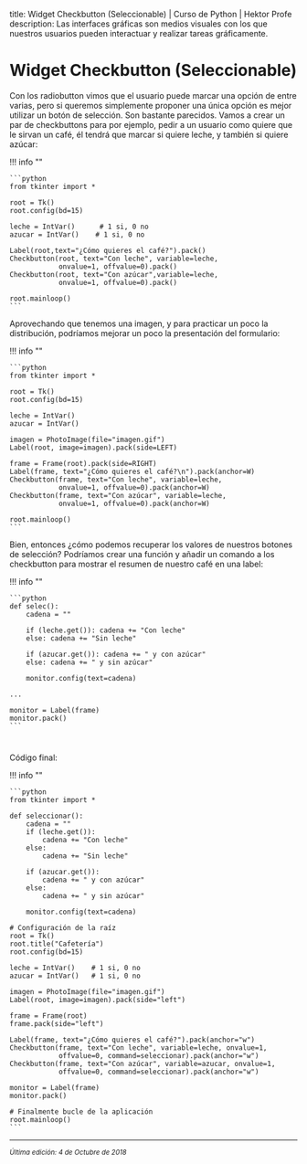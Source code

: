 title: Widget Checkbutton (Seleccionable) | Curso de Python | Hektor Profe
description: Las interfaces gráficas son medios visuales con los que nuestros usuarios pueden interactuar y realizar tareas gráficamente.

# Widget Checkbutton (Seleccionable)

Con los radiobutton vimos que el usuario puede marcar una opción de entre varias, pero si queremos simplemente proponer una única opción es mejor utilizar un botón de selección. Son bastante parecidos. Vamos a crear un par de checkbuttons para por ejemplo, pedir a un usuario como quiere que le sirvan un café, él tendrá que marcar si quiere leche, y también si quiere azúcar:

!!! info "" 

    ```python
    from tkinter import *

    root = Tk()
    root.config(bd=15)

    leche = IntVar()      # 1 si, 0 no
    azucar = IntVar()    # 1 si, 0 no

    Label(root,text="¿Cómo quieres el café?").pack()
    Checkbutton(root, text="Con leche", variable=leche, 
                onvalue=1, offvalue=0).pack()
    Checkbutton(root, text="Con azúcar",variable=leche, 
                onvalue=1, offvalue=0).pack()

    root.mainloop()
    ```

Aprovechando que tenemos una imagen, y para practicar un poco la distribución, podríamos mejorar un poco la presentación del formulario:

!!! info "" 

    ```python
    from tkinter import *

    root = Tk()
    root.config(bd=15)

    leche = IntVar()
    azucar = IntVar()

    imagen = PhotoImage(file="imagen.gif")
    Label(root, image=imagen).pack(side=LEFT)

    frame = Frame(root).pack(side=RIGHT)
    Label(frame, text="¿Cómo quieres el café?\n").pack(anchor=W)
    Checkbutton(frame, text="Con leche", variable=leche, 
                onvalue=1, offvalue=0).pack(anchor=W)
    Checkbutton(frame, text="Con azúcar", variable=leche, 
                onvalue=1, offvalue=0).pack(anchor=W)

    root.mainloop()
    ```

Bien, entonces ¿cómo podemos recuperar los valores de nuestros botones de selección? Podríamos crear una función y añadir un comando a los checkbutton para mostrar el resumen de nuestro café en una label:

!!! info "" 

    ```python
    def selec():
        cadena = ""

        if (leche.get()): cadena += "Con leche"
        else: cadena += "Sin leche"

        if (azucar.get()): cadena += " y con azúcar"
        else: cadena += " y sin azúcar"

        monitor.config(text=cadena)

    ...

    monitor = Label(frame)
    monitor.pack()
    ```

<div style="text-align:center;margin-top:25px"><img class="lazy" data-src="{{cdn}}/images/tkinter/15.png"/></div>

Código final:

!!! info "" 

    ```python
    from tkinter import *

    def seleccionar():
        cadena = ""
        if (leche.get()):
            cadena += "Con leche"
        else:
            cadena += "Sin leche"

        if (azucar.get()):
            cadena += " y con azúcar"
        else:
            cadena += " y sin azúcar"

        monitor.config(text=cadena)

    # Configuración de la raíz
    root = Tk()
    root.title("Cafetería")
    root.config(bd=15)

    leche = IntVar() 	# 1 si, 0 no
    azucar = IntVar()	# 1 si, 0 no

    imagen = PhotoImage(file="imagen.gif")
    Label(root, image=imagen).pack(side="left")

    frame = Frame(root)
    frame.pack(side="left")

    Label(frame, text="¿Cómo quieres el café?").pack(anchor="w")
    Checkbutton(frame, text="Con leche", variable=leche, onvalue=1, 
                offvalue=0, command=seleccionar).pack(anchor="w")
    Checkbutton(frame, text="Con azúcar", variable=azucar, onvalue=1, 
                offvalue=0, command=seleccionar).pack(anchor="w")

    monitor = Label(frame)
    monitor.pack()

    # Finalmente bucle de la aplicación
    root.mainloop()
    ```

___
<small class="edited"><i>Última edición: 4 de Octubre de 2018</i></small>